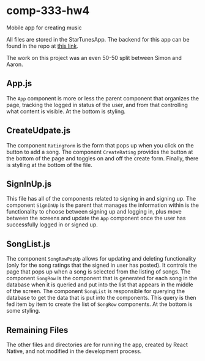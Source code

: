# comp-333-hw4
Mobile app for creating music

All files are stored in the StarTunesApp. The backend for this app can be found in the repo at [this link](https://github.com/SimChid/comp-333-hw3#backend). 

The work on this project was an even 50-50 split between Simon and Aaron.

## App.js

The `App` component is more or less the parent component that organizes the page, tracking the logged in status of the user, and from that controlling what content is visible. At the bottom is styling.

## CreateUdpate.js

The component `RatingForm` is the form that pops up when you click on the button to add a song. The component `CreateRating` provides the button at the bottom of the page and toggles on and off the create form. Finally, there is stylling at the bottom of the file.

## SignInUp.js

This file has all of the components related to signing in and signing up. The component `SignInUp` is the parent that manages the information within is the functionality to choose between signing up and logging in, plus move between the screens and update the `App` component once the user has successfully logged in or signed up.

## SongList.js

The component `SongRowPopUp` allows for updating and deleting functionality (only for the song ratings that the signed in user has posted). It controls the page that pops up when a song is selected from the listing of songs. The component `SongRow` is the component that is generated for each song in the database when it is queried and put into the list that appears in the middle of the screen. The component `SongList` is responsible for querying the database to get the data that is put into the components. This query is then fed item by item to create the list of `SongRow` components. At the bottom is some styling.


## Remaining Files
The other files and directories are for running the app, created by React Native, and not modified in the development process.
